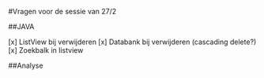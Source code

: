 #Vragen voor de sessie van 27/2

##JAVA

[x] ListView bij verwijderen
[x] Databank bij verwijderen (cascading delete?)
[x] Zoekbalk in listview

##Analyse
